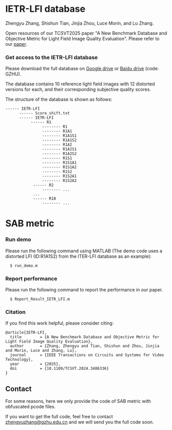 # IETR-LFI database

Zhengyu Zhang, Shishun Tian, Jinjia Zhou, Luce Morin, and Lu Zhang.

Open resources of our TCSVT2025 paper "A New Benchmark Database and Objective Metric for Light Field Image Quality Evaluation". Please refer to our [paper](https://ieeexplore.ieee.org/abstract/document/10735251/).

### Get access to the IETR-LFI database
Please download the full database on [Google drive](https://drive.google.com/drive/folders/1GQCl4Ft1UV4waPUYwwcHLjONJeoRh_fv?usp=sharing) or [Baidu drive](https://pan.baidu.com/s/1ZybR5helpGpvDOy6WJTK7w) (code: GZHU).

The database contains 10 reference light field images with 12 distorted versions for each, and their corresponding subjective quality scores.

The structure of the database is shown as follows:

    ------ IETR-LFI
          ------ Score_shift.txt
          ------ IETR-LFI
               ------ R1
                    -------- R1
                    -------- R1A1
                    -------- R1A1S1
                    -------- R1A1S2
                    -------- R1A2
                    -------- R1A2S1
                    -------- R1A2S2
                    -------- R1S1
                    -------- R1S1A1
                    -------- R1S1A2
                    -------- R1S2
                    -------- R1S2A1
                    -------- R1S2A2
                ------ R2
                    -------- ...
                ...
                ------ R10
                    -------- ...


# SAB metric

### Run demo
Please run the following command using MATLAB (The demo code uses a distorted LFI (ID:R1A1S2) from the ITER-LFI database as an example):
```
  $ run_demo.m
```

### Report performance 
Please run the following command to report the performance in our paper.
```
  $ Report_Result_IETR_LFI.m
```

### Citation
If you find this work helpful, please consider citing:
```
@article{IETR-LFI,
  title        = {A New Benchmark Database and Objective Metric for Light Field Image Quality Evaluation},
  author       = {Zhang, Zhengyu and Tian, Shishun and Zhou, Jinjia and Morin, Luce and Zhang, Lu},
  journal      = {IEEE Transactions on Circuits and Systems for Video Technology},
  year         = {2025},
  doi          = {10.1109/TCSVT.2024.3486336}
}
```

## Contact
For some reasons, here we only provide the code of SAB metric with obfuscated pcode files. 

If you want to get the full code, feel free to contact [zhengyuzhang@gzhu.edu.cn](zhengyuzhang@gzhu.edu.cn) and we will send you the full code soon.

